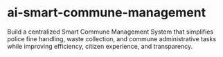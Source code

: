 # ai-smart-commune-management
Build a centralized Smart Commune Management System that simplifies police fine handling, waste collection, and commune administrative tasks while improving efficiency, citizen experience, and transparency.
